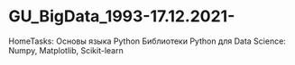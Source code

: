 # GU_BigData_1993-17.12.2021-
HomeTasks: 
Основы языка Python
Библиотеки Python для Data Science: Numpy, Matplotlib, Scikit-learn
